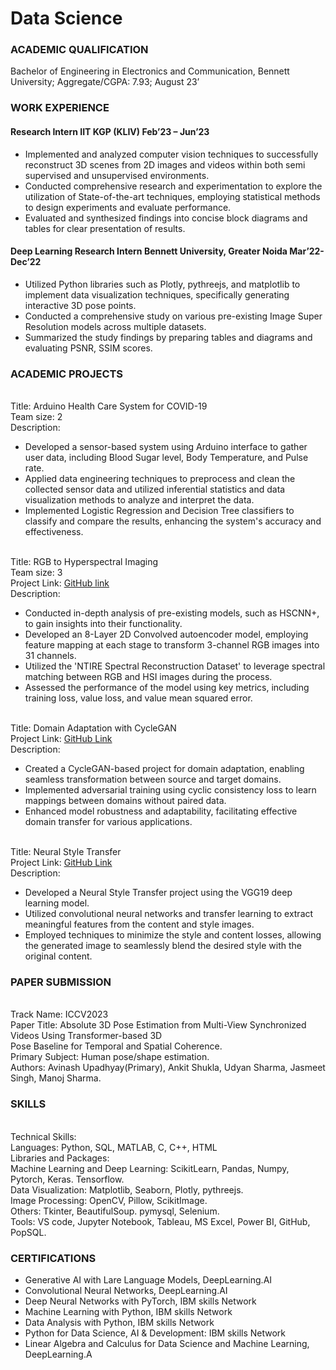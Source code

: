 # Data Science
### ACADEMIC QUALIFICATION 
Bachelor of Engineering in Electronics and Communication, Bennett University; Aggregate/CGPA: 7.93; August 23’ 
 
### WORK EXPERIENCE
#### Research Intern IIT KGP (KLIV) Feb’23 – Jun’23 
 
- Implemented and analyzed computer vision techniques to successfully reconstruct 3D scenes from 2D images 
and videos within both semi supervised and unsupervised environments. 
- Conducted comprehensive research and experimentation to explore the utilization of State-of-the-art 
techniques, employing statistical methods to design experiments and evaluate performance. 
- Evaluated and synthesized findings into concise block diagrams and tables for clear presentation of results. 
 
#### Deep Learning Research Intern Bennett University, Greater Noida Mar’22- Dec’22 
 
- Utilized Python libraries such as Plotly, pythreejs, and matplotlib to implement data visualization techniques, 
specifically generating interactive 3D pose points. 
- Conducted a comprehensive study on various pre-existing Image Super Resolution models across multiple 
datasets. 
- Summarized the study findings by preparing tables and diagrams and evaluating PSNR, SSIM scores. 

### ACADEMIC PROJECTS 
<br/>Title: Arduino Health Care System for COVID-19 
<br/>Team size: 2 
<br/>Description:
- Developed a sensor-based system using Arduino interface to gather user data, including Blood Sugar 
level, Body Temperature, and Pulse rate. 
- Applied data engineering techniques to preprocess and clean the collected sensor data and utilized 
inferential statistics and data visualization methods to analyze and interpret the data. 
- Implemented Logistic Regression and Decision Tree classifiers to classify and compare the results, 
enhancing the system's accuracy and effectiveness. 
 
<br/>Title: RGB to Hyperspectral Imaging 
<br/>Team size: 3
<br/>Project Link: [GitHub link](https://github.com/jasmeetsingh-028/RGB2HSI)
<br/>Description: 
- Conducted in-depth analysis of pre-existing models, such as HSCNN+, to gain insights into their 
functionality. 
- Developed an 8-Layer 2D Convolved autoencoder model, employing feature mapping at each stage to 
transform 3-channel RGB images into 31 channels. 
- Utilized the 'NTIRE Spectral Reconstruction Dataset' to leverage spectral matching between RGB and 
HSI images during the process. 
- Assessed the performance of the model using key metrics, including training loss, value loss, and value 
mean squared error. 
 
<br/>Title: Domain Adaptation with CycleGAN
<br/>Project Link: [GitHub Link](https://github.com/jasmeetsingh-028/Domain-Adaptation-using-Cycle-GAN)
<br/>Description:
- Created a CycleGAN-based project for domain adaptation, enabling seamless transformation between 
source and target domains. 
- Implemented adversarial training using cyclic consistency loss to learn mappings between domains 
without paired data. 
- Enhanced model robustness and adaptability, facilitating effective domain transfer for various 
applications.

<br/>Title: Neural Style Transfer 
<br/>Project Link: [GitHub Link](https://github.com/jasmeetsingh-028/Neural-Style-Transfer-using-VGG19)
<br/>Description: 
- Developed a Neural Style Transfer project using the VGG19 deep learning model. 
- Utilized convolutional neural networks and transfer learning to extract meaningful features from the 
content and style images. 
- Employed techniques to minimize the style and content losses, allowing the generated image to 
seamlessly blend the desired style with the original content. 
 
### PAPER SUBMISSION 
<br/>Track Name: ICCV2023 
<br/>Paper Title: Absolute 3D Pose Estimation from Multi-View Synchronized Videos Using Transformer-based 3D 
<br/>Pose Baseline for Temporal and Spatial Coherence. 
<br/>Primary Subject: Human pose/shape estimation.
<br/>Authors: Avinash Upadhyay(Primary), Ankit Shukla, Udyan Sharma, Jasmeet Singh, Manoj Sharma. 
 
### SKILLS 
<br/>Technical Skills:
<br/>Languages: Python, SQL, MATLAB, C, C++, HTML 
<br/>Libraries and Packages: 
<br/>Machine Learning and Deep Learning: ScikitLearn, Pandas, Numpy, Pytorch, Keras. Tensorflow. 
<br/>Data Visualization: Matplotlib, Seaborn, Plotly, pythreejs. 
<br/>Image Processing: OpenCV, Pillow, ScikitImage. 
<br/>Others: Tkinter, BeautifulSoup. pymysql, Selenium. 
<br/>Tools: VS code, Jupyter Notebook, Tableau, MS Excel, Power BI, GitHub, PopSQL.
 
### CERTIFICATIONS 
- Generative AI with Lare Language Models, DeepLearning.AI 
- Convolutional Neural Networks, DeepLearning.AI
- Deep Neural Networks with PyTorch, IBM skills Network 
- Machine Learning with Python, IBM skills Network 
- Data Analysis with Python, IBM skills Network 
- Python for Data Science, AI & Development: IBM skills Network 
- Linear Algebra and Calculus for Data Science and Machine Learning, DeepLearning.A
